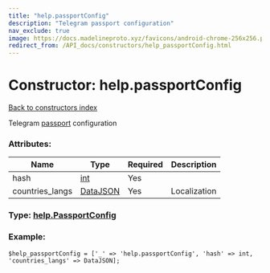 ```yaml
---
title: "help.passportConfig"
description: "Telegram passport configuration"
nav_exclude: true
image: https://docs.madelineproto.xyz/favicons/android-chrome-256x256.png
redirect_from: /API_docs/constructors/help_passportConfig.html
---
```

# Constructor: help.passportConfig  
[Back to constructors index](/API_docs/constructors/index.html)



Telegram [passport](https://core.telegram.org/passport) configuration

### Attributes:

| Name     |    Type       | Required | Description |
|----------|---------------|----------|-------------|
|hash|[int](/API_docs/types/int.html) | Yes|
|countries\_langs|[DataJSON](/API_docs/types/DataJSON.html) | Yes|Localization|



### Type: [help.PassportConfig](/API_docs/types/help.PassportConfig.html)


### Example:

```
$help_passportConfig = ['_' => 'help.passportConfig', 'hash' => int, 'countries_langs' => DataJSON];
```  
